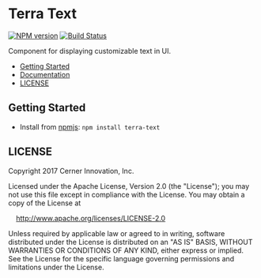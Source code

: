 # Terra Text


[![NPM version](http://img.shields.io/npm/v/terra-text.svg)](https://www.npmjs.org/package/terra-text)
[![Build Status](https://travis-ci.org/cerner/terra-core.svg?branch=master)](https://travis-ci.org/cerner/terra-core)

Component for displaying customizable text in UI.

- [Getting Started](#getting-started)
- [Documentation](https://github.com/cerner/terra-core/tree/master/packages/terra-text/docs)
- [LICENSE](#license)

## Getting Started

- Install from [npmjs](https://www.npmjs.com): `npm install terra-text`

## LICENSE

Copyright 2017 Cerner Innovation, Inc.

Licensed under the Apache License, Version 2.0 (the "License"); you may not use this file except in compliance with the License. You may obtain a copy of the License at

&nbsp;&nbsp;&nbsp;&nbsp;http://www.apache.org/licenses/LICENSE-2.0

Unless required by applicable law or agreed to in writing, software distributed under the License is distributed on an "AS IS" BASIS, WITHOUT WARRANTIES OR CONDITIONS OF ANY KIND, either express or implied. See the License for the specific language governing permissions and limitations under the License.
